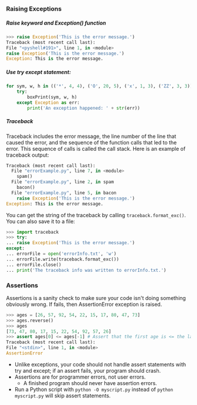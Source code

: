 ### Raising Exceptions
##### Raise keyword and Exception() function
```py
>>> raise Exception('This is the error message.')
Traceback (most recent call last):
File "<pyshell#191>", line 1, in <module>
raise Exception('This is the error message.')
Exception: This is the error message.
```
##### Use try except statement:
```py
for sym, w, h in (('*', 4, 4), ('O', 20, 5), ('x', 1, 3), ('ZZ', 3, 3)):
	try:
		boxPrint(sym, w, h)
	except Exception as err:
		print('An exception happened: ' + str(err))
```

##### Traceback
Traceback includes the error message, the line number of the line that caused the error, and the sequence of the function calls that led to the error. This sequence of calls is called the call stack. Here is an example of traceback output:
```py
Traceback (most recent call last):
  File "errorExample.py", line 7, in <module>
    spam()
  File "errorExample.py", line 2, in spam
    bacon()
  File "errorExample.py", line 5, in bacon
    raise Exception('This is the error message.')
Exception: This is the error message.
```

You can get the string of the traceback by calling `traceback.format_exc()`. You can also save it to a file:
```py
>>> import traceback
>>> try:
... raise Exception('This is the error message.')
except:
... errorFile = open('errorInfo.txt', 'w')
... errorFile.write(traceback.format_exc())
... errorFile.close()
... print('The traceback info was written to errorInfo.txt.')
```


### Assertions
Assertions is a sanity check to make sure your code isn't doing something obviously wrong. If fails, then AssertionError exception is raised.
```py
>>> ages = [26, 57, 92, 54, 22, 15, 17, 80, 47, 73]
>>> ages.reverse()
>>> ages
[73, 47, 80, 17, 15, 22, 54, 92, 57, 26]
>>> assert ages[0] <= ages[-1] # Assert that the first age is <= the last age.
Traceback (most recent call last):
File "<stdin>", line 1, in <module>
AssertionError
```

- Unlike exceptions, your code should not handle assert statements with try and except; if an assert fails, your program should crash.
- Assertions are for programmer errors, not user errors.
	- A finished program should never have assertion errors.
- Run a Python script with `python -O myscript.py` instead of `python myscript.py` will skip assert statements.